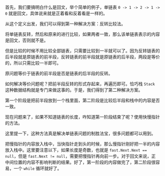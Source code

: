 首先，我们要搞明白什么是回文，举个简单的例子，单链表 `0 -> 1 -> 2 -> 1 -> 0` 就是回文，具体说来就是正着看和反着看是一样的。

从这个定义出发，我们可以得到第一种解决方案：反转比较法。

将单链表反转，然后和原来的进行比较，如果两者一致，那么该单链表表示的内容是回文，否则就不是。

但是比较的时候不用比较全部链表，只需要比较到一半就可以了。因为反转链表的后半段就是原链表的前半段，反转链表的前半段就是原链表的后半段，两段是等价的，所以只需比较一半即可。

原问题等价于链表的前半段是否是链表的后半段的反转。

如何解决等价问题呢？把前半段反转的形式存起来，再遍历即可。恰巧栈 `Stack` 这种数据结构就是专门来做这事的。于是，我们得到了第二种解决方案。

第一个阶段是把前半段放到一个栈里面，第二阶段是比较后半段和栈中的内容是否一致。

现在问题来了，如果不知道链表的长度，咋知道第一阶段结束了呢？使用快慢指针的方法。

这里提一下，这种方法真是解决单链表问题的制胜法宝，很多问题都可以用到。

把慢指针的内容放入栈中，当快指针走到头的时候，那么慢指针刚好把一半的内容放入栈中。这里要注意以下，如果长度是奇数，也就是 `fast.Next.Next == null`，但是 `fast.Next != null`，需要把慢指针再向前一步。对于回文来说，正中间位置的内容不影响判断的结果。好了，第一阶段的内容做完了，第二阶段很容易，一个 `while` 循环就好了。
